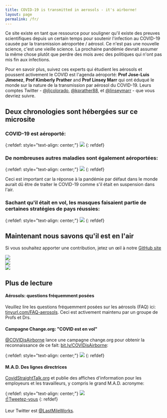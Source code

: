 ```yaml
---
title: COVID-19 is transmitted in aerosols - it's airborne!
layout: page
permalink: /fr/
---
```


Ce site existe en tant que ressource pour souligner qu'il existe des preuves scientifiques depuis un certain temps pour soutenir l'infection au COVID-19 causée par la transmission aéroportée / aérosol. Ce n'est pas une nouvelle science, c'est une vieille science. La prochaine pandémie devrait assumer la même chose plutôt que perdre des mois avec des politiques qui n'ont pas mis fin aux infections. 

Pour en savoir plus, suivez ces experts qui étudient les aérosols et poussent activement le COVID est l'agenda aéroporté: **Prof Jose-Luis Jimenez**, **Prof Kimberly Prather** and **Prof Linsey Marr** qui ont éduqué le monde sur la nature de la transmission par aérosol du COVID-19. Leurs comptes Twitter - [@jljcolorado](https://twitter.com/jljcolorado), [@kprather88](https://twitter.com/kprather88), et [@linseymarr](https://twitter.com/linseymarr) - que vous devriez suivre.

## Deux chronologies sont hébergées sur ce microsite

### COVID-19 est aéroporté:

{:refdef: style="text-align: center;"}
[![](https://user-images.githubusercontent.com/82182/102419911-ba999a00-3ff8-11eb-9f10-eb39d02c7794.png)](/fr/covid19-chronologie)
{: refdef}

### De nombreuses autres maladies sont également aéroportées:

{:refdef: style="text-align: center;"}
[![](https://user-images.githubusercontent.com/82182/102420197-78248d00-3ff9-11eb-8b63-20bb4cc08b2d.png)](/fr/chronologie-historique)
{: refdef}

Ceci est important car la réponse à la pandémie par défaut dans le monde aurait dû être de traiter le COVID-19 comme s'il était en suspension dans l'air.

### Sachant qu'il était en vol, les masques faisaient partie de certaines stratégies de pays réussies:

{:refdef: style="text-align: center;"}
[![](https://user-images.githubusercontent.com/82182/103177609-f132a880-4873-11eb-8c78-8e4c231785eb.png)](/fr/premiers-pays-masqués)
{: refdef}

## Maintenant nous savons qu'il est en l'air

Si vous souhaitez apporter une contribution, jetez un œil à notre [GitHub site](https://github.com/its-airborne/timelines-site)

<div id="slideshow">
   <div>
     <img src="https://user-images.githubusercontent.com/82182/102653821-724cba00-4167-11eb-8639-ac53c1d7543b.png">
   </div>
   <div>
     <img src="https://user-images.githubusercontent.com/82182/102656421-c2c61680-416b-11eb-804d-502ebed06d17.png">
   </div>
   <div>
     <img src="https://user-images.githubusercontent.com/82182/102660722-6c5cd600-4173-11eb-96b8-8585946c0149.png">
   </div>
</div>

## Plus de lecture

#### Aérosols: questions fréquemment posées

Veuillez lire les questions fréquemment posées sur les aérosols (FAQ) ici: [tinyurl.com/FAQ-aerosols](https://translate.google.com/translate?hl=en&sl=en&tl=fr&u=https%3A%2F%2Fdocs.google.com%2Fdocument%2Fd%2Fe%2F2PACX-1vTgVkamic82Ux90zCWb5NFC6gYcDSWKYxKgh2y49uHQ5OJfGBAuQXs8igbmOaGqODI9wJ0UUnpo1dZu%2Fpub&sandbox=1). Ceci est activement maintenu par un groupe de Profs et Drs.

#### Campagne Change.org: "COVID est en vol"

[@COVIDisAirborne](https://twitter.com/covidisairborne) lance une campagne change.org pour obtenir la reconnaissance de ce fait: [bit.ly/COVIDisAirborne](https://bit.ly/COVIDisAirborne):

{:refdef: style="text-align: center;"}
![](https://user-images.githubusercontent.com/82182/102479775-3de9d880-4057-11eb-84ca-ba2b024c2127.png)
{: refdef}

#### M.A.D. Des lignes directrices

[CovidStraightTalk.org](https://covidstraighttalk.org/) et publie des affiches d'information pour les employeurs et les travailleurs, y compris le grand M.A.D. acronyme:

{:refdef: style="text-align: center;"}
![](https://user-images.githubusercontent.com/82182/102404351-82d22880-3fdf-11eb-9b1a-c5a105e89101.png) 
<br><a href="https://twitter.com/intent/tweet?text=%23COVIDisAirborne%20%23masks4All%20%23bewareOfSharedAir%20%23ventilation.%20Masques!%20Air!%20Distance!%20https://pic.twitter.com/noIWVuuogr&name=small" target="_blank">☝️Tweetez-vous</a>
{: refdef}

Leur Twitter est [@LastMileWorks](https://twitter.com/lastmileworks).